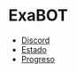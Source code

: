 # ExaBOT

- [Discord](https://dsc.gg/exactasds)
- [Estado](https://exabot.betteruptime.com/)
- [Progreso](https://github.com/CrysoK/ExaBOT/projects)
